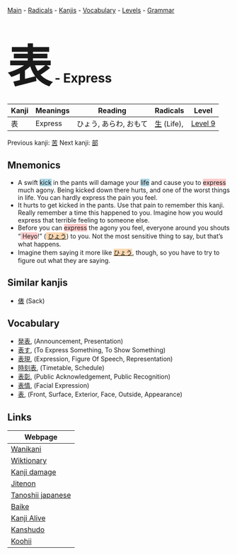 <style> bigfont {font-size: 100px}</style>
[Main](../README.md) -
[Radicals](../radicals.md) -
[Kanjis](../kanjis.md) -
[Vocabulary](../vocabulary.md) -
[Levels](../levels.md) -
[Grammar](../grammar.md)
# <bigfont> 表</bigfont> - Express 

| Kanji | Meanings | Reading | Radicals | Level |
| --- | --- | --- | --- | --- |
| 表 | Express | ひょう, あらわ, おもて | [生](../radicals/生.md) (Life),  | [Level 9](../levels/wk_level9.md) |

Previous kanji: [苦](苦.md) Next kanji: [部](部.md) 

## Mnemonics
 * A swift <span style="background-color:#ADD8E6"> kick</span> in the pants will damage your <span style="background-color:#ADD8E6"> life</span> and cause you to <span style="background-color:#ffcccb"> express</span> much agony. Being kicked down there hurts, and one of the worst things in life. You can hardly express the pain you feel.
* It hurts to get kicked in the pants. Use that pain to remember this kanji. Really remember a time this happened to you. Imagine how you would express that terrible feeling to someone else.
* Before you can <span style="background-color:#ffcccb"> express</span> the agony you feel, everyone around you shouts “<span style="background-color:#ffcccb"> Heyo</span>!” (<span style="background-color:#fed8b1"> [ひょう](https://jisho.org/search/ひょう)</span>) to you. Not the most sensitive thing to say, but that’s what happens.
* Imagine them saying it more like <span style="background-color:#fed8b1"> [ひょう](https://jisho.org/search/ひょう)</span>, though, so you have to try to figure out what they are saying.


## Similar kanjis
 * [俵](俵.md) (Sack)


## Vocabulary
 * [発表](../vocabulary/表.md), (Announcement, Presentation)
* [表す](../vocabulary/表.md), (To Express Something, To Show Something)
* [表現](../vocabulary/表.md), (Expression, Figure Of Speech, Representation)
* [時刻表](../vocabulary/表.md), (Timetable, Schedule)
* [表彰](../vocabulary/表.md), (Public Acknowledgement, Public Recognition)
* [表情](../vocabulary/表.md), (Facial Expression)
* [表](../vocabulary/表.md), (Front, Surface, Exterior, Face, Outside, Appearance)



## Links 

| Webpage |
| --- |
| [Wanikani          ](https://www.wanikani.com/kanji/表) |
| [Wiktionary        ](https://en.wiktionary.org/wiki/表) |
| [Kanji damage      ](http://www.kanjidamage.com/kanji/search?utf8=✓&q=表) |
| [Jitenon           ](https://jitenon.com/kanji/表) |
| [Tanoshii japanese ](https://www.tanoshiijapanese.com/dictionary/kanji.cfm?k=表) |
| [Baike             ](https://baike.baidu.com/item/表) |
| [Kanji Alive       ](https://app.kanjialive.com/表) |
| [Kanshudo          ](https://www.kanshudo.com/searchmn?q=表) |
| [Koohii            ](https://kanji.koohii.com/study/kanji/表) |
